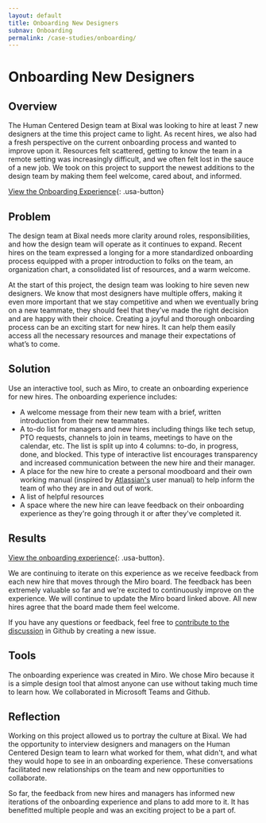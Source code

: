```yaml
---
layout: default
title: Onboarding New Designers
subnav: Onboarding
permalink: /case-studies/onboarding/
---
```


# Onboarding New Designers

## Overview

The Human Centered Design team at Bixal was looking to hire at least 7 new designers at the time this project came to light. As recent hires, we also had a fresh perspective on the current onboarding process and wanted to improve upon it. Resources felt scattered, getting to know the team in a remote setting was increasingly difficult, and we often felt lost in the sauce of a new job. We took on this project to support the newest additions to the design team by making them feel welcome, cared about, and informed.

[View the Onboarding Experience](https://miro.com/app/board/o9J_lkmj560=/){: .usa-button}

## Problem

The design team at Bixal needs more clarity around roles, responsibilities, and how the design team will operate as it continues to expand. Recent hires on the team expressed a longing for a more standardized onboarding process equipped with a proper introduction to folks on the team, an organization chart, a consolidated list of resources, and a warm welcome.

At the start of this project, the design team was looking to hire seven new designers. We know that most designers have multiple offers, making it even more important that we stay competitive and when we eventually bring on a new teammate, they should feel that they’ve made the right decision and are happy with their choice. Creating a joyful and thorough onboarding process can be an exciting start for new hires. It can help them easily access all the necessary resources and manage their expectations of what’s to come.

## Solution

Use an interactive tool, such as Miro, to create an onboarding experience for new hires. The onboarding experience includes:

- A welcome message from their new team with a brief, written introduction from their new teammates.
- A to-do list for managers and new hires including things like tech setup, PTO requests, channels to join in teams, meetings to have on the calendar, etc. The list is split up into 4 columns: to-do, in progress, done, and blocked. This type of interactive list encourages transparency and increased communication between the new hire and their manager.
- A place for the new hire to create a personal moodboard and their own working manual (inspired by [Atlassian's]() user manual) to help inform the team of who they are in and out of work.
- A list of helpful resources
- A space where the new hire can leave feedback on their onboarding experience as they're going through it or after they've completed it.

## Results

[View the onboarding experience](){: .usa-button}.

We are continuing to iterate on this experience as we receive feedback from each new hire that moves through the Miro board. The feedback has been extremely valuable so far and we're excited to continuously improve on the experience. We will continue to update the Miro board linked above. All new hires agree that the board made them feel welcome.

If you have any questions or feedback, feel free to [contribute to the discussion]() in Github by creating a new issue.

## Tools

The onboarding experience was created in Miro. We chose Miro because it is a simple design tool that almost anyone can use without taking much time to learn how.
We collaborated in Microsoft Teams and Github.

## Reflection

Working on this project allowed us to portray the culture at Bixal. We had the opportunity to interview designers and managers on the Human Centered Design team to learn what worked for them, what didn't, and what they would hope to see in an onboarding experience. These conversations facilitated new relationships on the team and new opportunities to collaborate.

So far, the feedback from new hires and managers has informed new iterations of the onboarding experience and plans to add more to it. It has benefitted multiple people and was an exciting project to be a part of.
